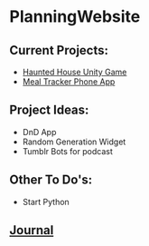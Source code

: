 # PlanningWebsite


## Current Projects:

- [Haunted House Unity Game](Projects/HauntGame.md)
- [Meal Tracker Phone App](Projects/MealPlanner.md)

## Project Ideas:
- DnD App
- Random Generation Widget
- Tumblr Bots for podcast

## Other To Do's:
- Start Python

## [Journal](JournalEntries/Home.md)
